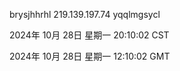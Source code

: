 brysjhhrhl 219.139.197.74 yqqlmgsycl

2024年 10月 28日 星期一 20:10:02 CST

2024年 10月 28日 星期一 12:10:02 GMT
